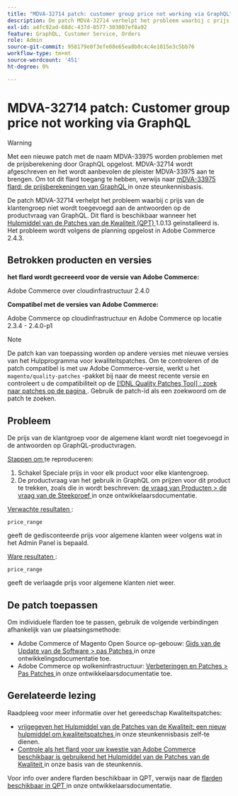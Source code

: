 ```yaml
---
title: "MDVA-32714 patch: customer group price not working via GraphQL"
description: De patch MDVA-32714 verhelpt het probleem waarbij с prijs van de klantengroep niet wordt toegevoegd aan de antwoorden op de productvraag van GraphQL. Deze patch is beschikbaar wanneer het gereedschap Kwaliteitspatches (QPT) 1.0.13 is geïnstalleerd. Het probleem wordt volgens de planning opgelost in Adobe Commerce 2.4.3.
exl-id: a4fc92ad-68dc-437d-8577-303007ef8a92
feature: GraphQL, Customer Service, Orders
role: Admin
source-git-commit: 958179e0f3efe08e65ea8b0c4c4e1015e3c5bb76
workflow-type: tm+mt
source-wordcount: '451'
ht-degree: 0%

---
```


# MDVA-32714 patch: Customer group price not working via GraphQL

>[!WARNING]
>
>Met een nieuwe patch met de naam MDVA-33975 worden problemen met de prijsberekening door GraphQL opgelost. MDVA-32714 wordt afgeschreven en het wordt aanbevolen de pleister MDVA-33975 aan te brengen. Om tot dit flard toegang te hebben, verwijs naar [ mDVA-33975 flard: de prijsberekeningen van GraphQL ](https://experienceleague.adobe.com/docs/commerce-knowledge-base/kb/support-tools/patches/mdva-33975-magento-patch-graphql-price-calculations.html) in onze steunkennisbasis.

De patch MDVA-32714 verhelpt het probleem waarbij с prijs van de klantengroep niet wordt toegevoegd aan de antwoorden op de productvraag van GraphQL. Dit flard is beschikbaar wanneer het [ Hulpmiddel van de Patches van de Kwaliteit (QPT) ](https://devdocs.magento.com/guides/v2.4/comp-mgr/patching.html#mqp) 1.0.13 geïnstalleerd is. Het probleem wordt volgens de planning opgelost in Adobe Commerce 2.4.3.

## Betrokken producten en versies

**het flard wordt gecreeerd voor de versie van Adobe Commerce:**

Adobe Commerce over cloudinfrastructuur 2.4.0

**Compatibel met de versies van Adobe Commerce:**

Adobe Commerce op cloudinfrastructuur en Adobe Commerce op locatie 2.3.4 - 2.4.0-p1

>[!NOTE]
>
>De patch kan van toepassing worden op andere versies met nieuwe versies van het Hulpprogramma voor kwaliteitspatches. Om te controleren of de patch compatibel is met uw Adobe Commerce-versie, werkt u het `magento/quality-patches` -pakket bij naar de meest recente versie en controleert u de compatibiliteit op de [[!DNL Quality Patches Tool] : zoek naar patches op de pagina ](https://devdocs.magento.com/quality-patches/tool.html#patch-grid) . Gebruik de patch-id als een zoekwoord om de patch te zoeken.

## Probleem

De prijs van de klantgroep voor de algemene klant wordt niet toegevoegd in de antwoorden op GraphQL-productvragen.

<u> Stappen om </u> te reproduceren:

1. Schakel Speciale prijs in voor elk product voor elke klantengroep.
1. De productvraag van het gebruik in GraphQL om prijzen voor dit product te trekken, zoals die in wordt beschreven: [ de vraag van Producten > de vraag van de Steekproef ](https://devdocs.magento.com/guides/v2.4/graphql/queries/products.html#sample-queries) in onze ontwikkelaarsdocumentatie.

<u> Verwachte resultaten </u>:

```api
price_range
```

geeft de gedisconteerde prijs voor algemene klanten weer volgens wat in het Admin Panel is bepaald.

<u> Ware resultaten </u>:

```api
price_range
```

geeft de verlaagde prijs voor algemene klanten niet weer.

## De patch toepassen

Om individuele flarden toe te passen, gebruik de volgende verbindingen afhankelijk van uw plaatsingsmethode:

* Adobe Commerce of Magento Open Source op-gebouw: [ Gids van de Update van de Software > pas Patches ](https://devdocs.magento.com/guides/v2.4/comp-mgr/patching/mqp.html) in onze ontwikkelingsdocumentatie toe.
* Adobe Commerce op wolkeninfrastructuur: [ Verbeteringen en Patches > Pas Patches ](https://devdocs.magento.com/cloud/project/project-patch.html) in onze ontwikkelaarsdocumentatie toe.

## Gerelateerde lezing

Raadpleeg voor meer informatie over het gereedschap Kwaliteitspatches:

* [ vrijgegeven het Hulpmiddel van de Patches van de Kwaliteit: een nieuw hulpmiddel om kwaliteitspatches ](/help/announcements/adobe-commerce-announcements/magento-quality-patches-released-new-tool-to-self-serve-quality-patches.md) in onze steunkennisbasis zelf-te dienen.
* [ Controle als het flard voor uw kwestie van Adobe Commerce beschikbaar is gebruikend het Hulpmiddel van de Patches van de Kwaliteit ](/help/support-tools/patches-available-in-qpt-tool/check-patch-for-magento-issue-with-magento-quality-patches.md) in onze basis van de steunkennis.

Voor info over andere flarden beschikbaar in QPT, verwijs naar de [ flarden beschikbaar in QPT ](https://devdocs.magento.com/quality-patches/tool.html#patch-grid) in onze ontwikkelaarsdocumentatie.
